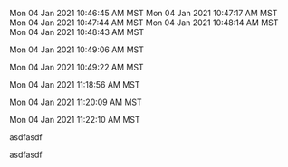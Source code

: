 Mon 04 Jan 2021 10:46:45 AM MST
Mon 04 Jan 2021 10:47:17 AM MST
Mon 04 Jan 2021 10:47:44 AM MST
Mon 04 Jan 2021 10:48:14 AM MST
Mon 04 Jan 2021 10:48:43 AM MST

Mon 04 Jan 2021 10:49:06 AM MST

Mon 04 Jan 2021 10:49:22 AM MST

Mon 04 Jan 2021 11:18:56 AM MST

Mon 04 Jan 2021 11:20:09 AM MST

Mon 04 Jan 2021 11:22:10 AM MST

asdfasdf


asdfasdf
